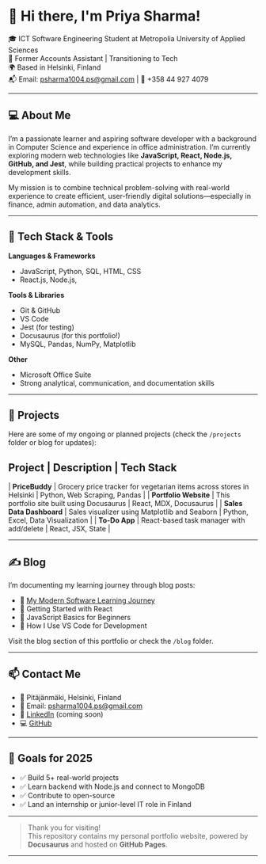 # 👋 Hi there, I'm Priya Sharma!

🎓 ICT Software Engineering Student at Metropolia University of Applied Sciences  
💼 Former Accounts Assistant | Transitioning to Tech  
🌍 Based in Helsinki, Finland  
📬 Email: psharma1004.ps@gmail.com | 📱 +358 44 927 4079

---

## 💻 About Me

I’m a passionate learner and aspiring software developer with a background in Computer Science and experience in office administration. I’m currently exploring modern web technologies like **JavaScript, React, Node.js, GitHub, and Jest**, while building practical projects to enhance my development skills.

My mission is to combine technical problem-solving with real-world experience to create efficient, user-friendly digital solutions—especially in finance, admin automation, and data analytics.

---

## 🔧 Tech Stack & Tools

**Languages & Frameworks**
- JavaScript, Python, SQL, HTML, CSS
- React.js, Node.js,

**Tools & Libraries**
- Git & GitHub
- VS Code
- Jest (for testing)
- Docusaurus (for this portfolio!)
- MySQL, Pandas, NumPy, Matplotlib

**Other**
- Microsoft Office Suite
- Strong analytical, communication, and documentation skills

---

## 📁 Projects

Here are some of my ongoing or planned projects (check the `/projects` folder or blog for updates):

## Project | Description | Tech Stack
| **PriceBuddy** | Grocery price tracker for vegetarian items across stores in Helsinki | Python, Web Scraping, Pandas |
| **Portfolio Website** | This portfolio site built using Docusaurus | React, MDX, Docusaurus |
| **Sales Data Dashboard** | Sales visualizer using Matplotlib and Seaborn | Python, Excel, Data Visualization |
| **To-Do App** | React-based task manager with add/delete | React, JSX, State |

---

## ✍️ Blog

I’m documenting my learning journey through blog posts:

- 📘 [My Modern Software Learning Journey](https://your-website-url.com/blog/modern-software-learning)
- 🧪 Getting Started with React
- 🧠 JavaScript Basics for Beginners
- 🔧 How I Use VS Code for Development

Visit the blog section of this portfolio or check the `/blog` folder.

---

## 📫 Contact Me

- 📍 Pitäjänmäki, Helsinki, Finland  
- 📧 Email: psharma1004.ps@gmail.com  
- 🔗 [LinkedIn](#) (coming soon)  
- 💻 [GitHub](https://github.com/your-github-username)  

---

## 🧭 Goals for 2025

- ✅ Build 5+ real-world projects
- ✅ Learn backend with Node.js and connect to MongoDB
- ✅ Contribute to open-source
- ✅ Land an internship or junior-level IT role in Finland

---

> Thank you for visiting!  
> This repository contains my personal portfolio website, powered by **Docusaurus** and hosted on **GitHub Pages**.

---
